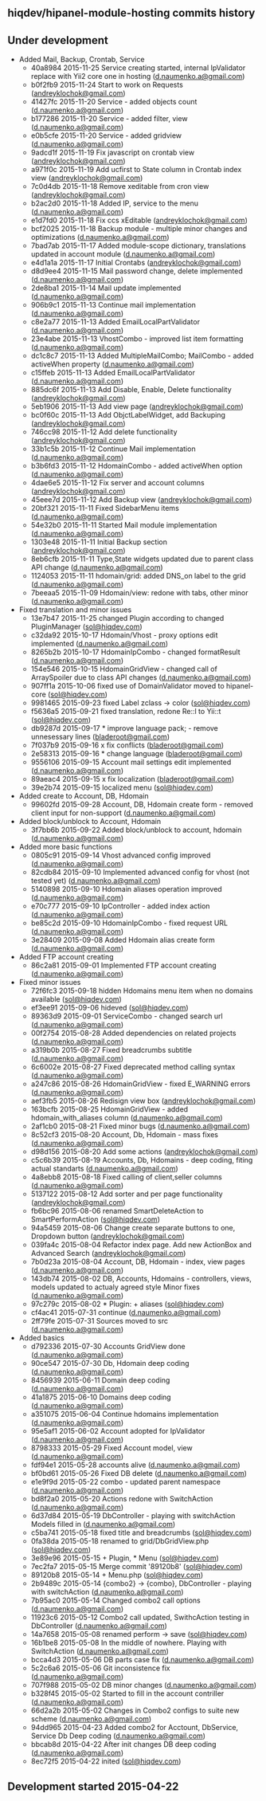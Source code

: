 hiqdev/hipanel-module-hosting commits history
---------------------------------------------

## Under development

- Added Mail, Backup, Crontab, Service
    - 40a8984 2015-11-25 Service creating started, internal IpValidator replace with Yii2 core one in hosting (d.naumenko.a@gmail.com)
    - b0f2fb9 2015-11-24 Start to work on Requests (andreyklochok@gmail.com)
    - 41427fc 2015-11-20 Service - added objects count (d.naumenko.a@gmail.com)
    - b177286 2015-11-20 Service - added filter, view (d.naumenko.a@gmail.com)
    - e0b5cfe 2015-11-20 Service - added gridview (d.naumenko.a@gmail.com)
    - 9adcd1f 2015-11-19 Fix javascript on crontab view (andreyklochok@gmail.com)
    - a971f0c 2015-11-19 Add ucfirst to State column in Crontab index view (andreyklochok@gmail.com)
    - 7c0d4db 2015-11-18 Remove xeditable from cron view (andreyklochok@gmail.com)
    - b2ac2d0 2015-11-18 Added IP, service to the menu (d.naumenko.a@gmail.com)
    - e1d7fd0 2015-11-18 Fix ccs xEditable (andreyklochok@gmail.com)
    - bcf2025 2015-11-18 Backup module - multiple minor changes and optimizations (d.naumenko.a@gmail.com)
    - 7bad7ab 2015-11-17 Added module-scope dictionary, translations updated in account module (d.naumenko.a@gmail.com)
    - e4d1a1a 2015-11-17 Initial Crontabs (andreyklochok@gmail.com)
    - d8d9ee4 2015-11-15 Mail password change, delete implemented (d.naumenko.a@gmail.com)
    - 2de8ba1 2015-11-14 Mail update implemented (d.naumenko.a@gmail.com)
    - 906b9c1 2015-11-13 Continue mail implementation (d.naumenko.a@gmail.com)
    - c8e2a77 2015-11-13 Added EmailLocalPartValidator (d.naumenko.a@gmail.com)
    - 23e4abe 2015-11-13 VhostCombo - improved list item formatting (d.naumenko.a@gmail.com)
    - dc1c8c7 2015-11-13 Added MultipleMailCombo; MailCombo - added activeWhen property (d.naumenko.a@gmail.com)
    - c15ffeb 2015-11-13 Added EmailLocalPartValidator (d.naumenko.a@gmail.com)
    - 885dc6f 2015-11-13 Add Disable, Enable, Delete functionality (andreyklochok@gmail.com)
    - 5eb1906 2015-11-13 Add view page (andreyklochok@gmail.com)
    - bc0f60c 2015-11-13 Add ObjctLabelWidget, add Backuping (andreyklochok@gmail.com)
    - 746cc98 2015-11-12 Add delete functionality (andreyklochok@gmail.com)
    - 33b1c5b 2015-11-12 Continue Mail implementation (d.naumenko.a@gmail.com)
    - b3b6fd3 2015-11-12 HdomainCombo - added activeWhen option (d.naumenko.a@gmail.com)
    - 4dae6e5 2015-11-12 Fix server and account columns (andreyklochok@gmail.com)
    - 45eee7d 2015-11-12 Add Backup view (andreyklochok@gmail.com)
    - 20bf321 2015-11-11 Fixed SidebarMenu items (d.naumenko.a@gmail.com)
    - 54e32b0 2015-11-11 Started Mail module implementation (d.naumenko.a@gmail.com)
    - 1303e48 2015-11-11 Initial Backup section (andreyklochok@gmail.com)
    - 8eb6cfb 2015-11-11 Type,State widgets updated due to parent class API change (d.naumenko.a@gmail.com)
    - 1124053 2015-11-11 hdomain/grid: added DNS_on label to the grid (d.naumenko.a@gmail.com)
    - 7beeaa5 2015-11-09 Hdomain/view: redone with tabs, other minor (d.naumenko.a@gmail.com)
- Fixed translation and minor issues
    - 13e7b47 2015-11-25 changed Plugin according to changed PluginManager (sol@hiqdev.com)
    - c32da92 2015-10-17 Hdomain/Vhost - proxy options edit implemented (d.naumenko.a@gmail.com)
    - 8265b2b 2015-10-17 HdomainIpCombo - changed formatResult (d.naumenko.a@gmail.com)
    - 154e546 2015-10-15 HdomainGridView - changed call of ArraySpoiler due to class API changes (d.naumenko.a@gmail.com)
    - 907ff1a 2015-10-06 fixed use of DomainValidator moved to hipanel-core (sol@hiqdev.com)
    - 9981465 2015-09-23 fixed Label zclass -> color (sol@hiqdev.com)
    - f5636a5 2015-09-21 fixed translation, redone Re::l to Yii::t (sol@hiqdev.com)
    - db9287d 2015-09-17 * improve language pack; - remove unnesessary lines (bladeroot@gmail.com)
    - 7f037b9 2015-09-16 x fix conflicts (bladeroot@gmail.com)
    - 2e58313 2015-09-16 * change language (bladeroot@gmail.com)
    - 9556106 2015-09-15 Account mail settings edit implemented (d.naumenko.a@gmail.com)
    - 89aeac4 2015-09-15 x fix localization (bladeroot@gmail.com)
    - 39e2b74 2015-09-15 localized menu (sol@hiqdev.com)
- Added create to Account, DB, Hdomain
    - 99602fd 2015-09-28 Account, DB, Hdomain create form - removed client input for non-support (d.naumenko.a@gmail.com)
- Added block/unblock to Account, Hdomain
    - 3f7bb6b 2015-09-22 Added block/unblock to account, hdomain (d.naumenko.a@gmail.com)
- Added more basic functions
    - 0805c91 2015-09-14 Vhost advanced config improved (d.naumenko.a@gmail.com)
    - 82cdb84 2015-09-10 Implemented advanced config for vhost (not tested yet) (d.naumenko.a@gmail.com)
    - 5140898 2015-09-10 Hdomain aliases operation improved (d.naumenko.a@gmail.com)
    - e70c777 2015-09-10 IpController - added index action (d.naumenko.a@gmail.com)
    - be85c2d 2015-09-10 HdomainIpCombo - fixed request URL (d.naumenko.a@gmail.com)
    - 3e28409 2015-09-08 Added Hdomain alias create form (d.naumenko.a@gmail.com)
- Added FTP account creating
    - 86c2a81 2015-09-01 Implemented FTP account creating (d.naumenko.a@gmail.com)
- Fixed minor issues
    - 72f6fc3 2015-09-18 hidden Hdomains menu item when no domains available (sol@hiqdev.com)
    - ef3ee91 2015-09-06 hideved (sol@hiqdev.com)
    - 89363d9 2015-09-01 ServiceCombo - changed search url (d.naumenko.a@gmail.com)
    - 00f2754 2015-08-28 Added dependencies on related projects (d.naumenko.a@gmail.com)
    - a319b0b 2015-08-27 Fixed breadcrumbs subtitle (d.naumenko.a@gmail.com)
    - 6c6002e 2015-08-27 Fixed deprecated method calling syntax (d.naumenko.a@gmail.com)
    - a247c86 2015-08-26 HdomainGridView - fixed E_WARNING errors (d.naumenko.a@gmail.com)
    - aef3fb5 2015-08-26 Redisign view box (andreyklochok@gmail.com)
    - 163bcfb 2015-08-25 HdomainGridView - added hdomain_with_aliases column (d.naumenko.a@gmail.com)
    - 2af1cb0 2015-08-21 Fixed minor bugs (d.naumenko.a@gmail.com)
    - 8c52cf3 2015-08-20 Account, Db, Hdomain - mass fixes (d.naumenko.a@gmail.com)
    - d98d156 2015-08-20 Add some actions (andreyklochok@gmail.com)
    - c5c6b39 2015-08-19 Accounts, Db, Hdomains - deep coding, fiting actual standarts (d.naumenko.a@gmail.com)
    - 4a8ebb8 2015-08-18 Fixed calling of client,seller columns (d.naumenko.a@gmail.com)
    - 5137122 2015-08-12 Add sorter and per page functionality (andreyklochok@gmail.com)
    - fb6bc96 2015-08-06 renamed SmartDeleteAction to SmartPerformAction (sol@hiqdev.com)
    - 94a5459 2015-08-06 Change create separate buttons to one, Dropdown button (andreyklochok@gmail.com)
    - 039fa4c 2015-08-04 Refactor index page. Add new ActionBox and Advanced Search (andreyklochok@gmail.com)
    - 7b0d23a 2015-08-04 Account, DB, Hdomain - index, view pages (d.naumenko.a@gmail.com)
    - 143db74 2015-08-02 DB, Accounts, Hdomains - controllers, views, models updated to actualy agreed style Minor fixes (d.naumenko.a@gmail.com)
    - 97c279c 2015-08-02 * Plugin: + aliases (sol@hiqdev.com)
    - cf4ac41 2015-07-31 continue (d.naumenko.a@gmail.com)
    - 2ff79fe 2015-07-31 Sources moved to src (d.naumenko.a@gmail.com)
- Added basics
    - d792336 2015-07-30 Accounts GridView done (d.naumenko.a@gmail.com)
    - 90ce547 2015-07-30 Db, Hdomain deep coding (d.naumenko.a@gmail.com)
    - 8456939 2015-06-11 Domain deep coding (d.naumenko.a@gmail.com)
    - 41a1875 2015-06-10 Domains deep coding (d.naumenko.a@gmail.com)
    - a351075 2015-06-04 Continue hdomains implementation (d.naumenko.a@gmail.com)
    - 95e5af1 2015-06-02 Account adopted for IpValidator (d.naumenko.a@gmail.com)
    - 8798333 2015-05-29 Fixed Account model, view (d.naumenko.a@gmail.com)
    - fdf94e1 2015-05-28 accounts alive (d.naumenko.a@gmail.com)
    - bf0bd61 2015-05-26 Fixed DB delete (d.naumenko.a@gmail.com)
    - e1e9f9d 2015-05-22 combo - updated parent namespace (d.naumenko.a@gmail.com)
    - bd8f2a0 2015-05-20 Actions redone with SwitchAction (d.naumenko.a@gmail.com)
    - 6d37d84 2015-05-19 DbController - playing with switchAction Models filled in (d.naumenko.a@gmail.com)
    - c5ba741 2015-05-18 fixed title and breadcrumbs (sol@hiqdev.com)
    - 0fa38da 2015-05-18 renamed to grid/DbGridView.php (sol@hiqdev.com)
    - 3e89e96 2015-05-15 + Plugin, * Menu (sol@hiqdev.com)
    - 7ec2fa7 2015-05-15 Merge commit '89120b8' (sol@hiqdev.com)
    - 89120b8 2015-05-14 + Menu.php (sol@hiqdev.com)
    - 2b9489c 2015-05-14 {combo2} -> {combo}, DbController - playing with switchAction (d.naumenko.a@gmail.com)
    - 7b95ac0 2015-05-14 Changed combo2 call options (d.naumenko.a@gmail.com)
    - 11923c6 2015-05-12 Combo2 call updated, SwithcAction testing in DbController (d.naumenko.a@gmail.com)
    - 14a7658 2015-05-08 renamed perform -> save (sol@hiqdev.com)
    - 16b1be8 2015-05-08 In the middle of nowhere. Playing with SwitchAction (d.naumenko.a@gmail.com)
    - bcca4d3 2015-05-06 DB parts case fix (d.naumenko.a@gmail.com)
    - 5c2c6a6 2015-05-06 Git inconsistence fix (d.naumenko.a@gmail.com)
    - 707f988 2015-05-02 DB minor changes (d.naumenko.a@gmail.com)
    - b328f45 2015-05-02  Started to fill in the account contriller (d.naumenko.a@gmail.com)
    - 66d2a2b 2015-05-02  Changes in Combo2 configs to suite new scheme (d.naumenko.a@gmail.com)
    - 94dd965 2015-04-23  Added combo2 for Acctount, DbService, Service  Db Deep coding (d.naumenko.a@gmail.com)
    - bbcab8d 2015-04-22  After init changes  DB deep coding (d.naumenko.a@gmail.com)
    - 8ec72f5 2015-04-22 inited (sol@hiqdev.com)

## Development started 2015-04-22

